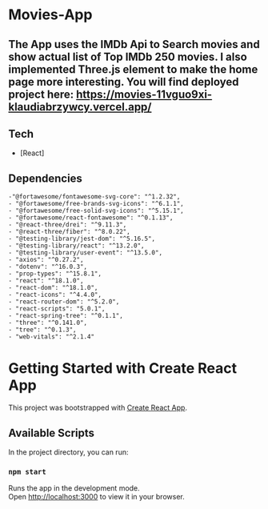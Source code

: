 # Movies-App

## The App uses the IMDb Api to Search movies and show actual list of Top IMDb 250 movies. I also implemented Three.js element to make the home page more interesting. You will find deployed project here: https://movies-11vguo9xi-klaudiabrzywcy.vercel.app/

## Tech

- [React]

## Dependencies

    -"@fortawesome/fontawesome-svg-core": "^1.2.32",
    - "@fortawesome/free-brands-svg-icons": "^6.1.1",
    - "@fortawesome/free-solid-svg-icons": "^5.15.1",
    - "@fortawesome/react-fontawesome": "^0.1.13",
    - "@react-three/drei": "^9.11.3",
    - "@react-three/fiber": "^8.0.22",
    - "@testing-library/jest-dom": "^5.16.5",
    - "@testing-library/react": "^13.2.0",
    - "@testing-library/user-event": "^13.5.0",
    - "axios": "^0.27.2",
    - "dotenv": "^16.0.3",
    - "prop-types": "^15.8.1",
    - "react": "^18.1.0",
    - "react-dom": "^18.1.0",
    - "react-icons": "^4.4.0",
    - "react-router-dom": "^5.2.0",
    - "react-scripts": "5.0.1",
    - "react-spring-tree": "^0.1.1",
    - "three": "^0.141.0",
    - "tree": "^0.1.3",
    - "web-vitals": "^2.1.4"

# Getting Started with Create React App

This project was bootstrapped with [Create React App](https://github.com/facebook/create-react-app).

## Available Scripts

In the project directory, you can run:

### `npm start`

Runs the app in the development mode.\
Open [http://localhost:3000](http://localhost:3000) to view it in your browser.

